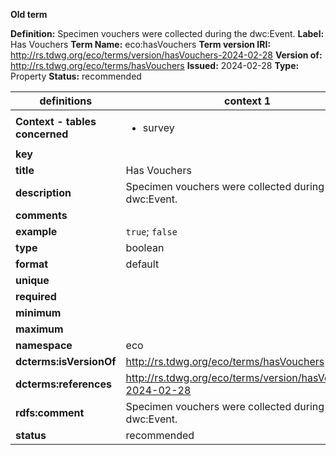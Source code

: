 **Old term**

**Definition:** Specimen vouchers were collected during the dwc:Event.
**Label:** Has Vouchers
**Term Name:** eco:hasVouchers
**Term version IRI:** http://rs.tdwg.org/eco/terms/version/hasVouchers-2024-02-28
**Version of:** http://rs.tdwg.org/eco/terms/hasVouchers
**Issued:** 2024-02-28
**Type:** Property
**Status:** recommended


| definitions | context 1 |
|-|-|
| **Context - tables concerned** | <ul><li>survey</li></ul> |
| **key** |  |
| **title** | Has Vouchers |
| **description** | Specimen vouchers were collected during a dwc:Event. |
| **comments** |  |
| **example** | `true`; `false` |
| **type** | boolean |
| **format** | default |
| **unique** |  |
| **required** |  |
| **minimum** |  |
| **maximum** |  |
| **namespace** | eco |
| **dcterms:isVersionOf** | http://rs.tdwg.org/eco/terms/hasVouchers |
| **dcterms:references** | http://rs.tdwg.org/eco/terms/version/hasVouchers-2024-02-28 |
| **rdfs:comment** | Specimen vouchers were collected during the dwc:Event. |
| **status** | recommended |
